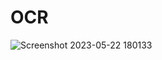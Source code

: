 # OCR

![Screenshot 2023-05-22 180133](https://github.com/daa543/OCR/assets/106112852/0c4cf487-d599-479f-ba76-ded8749f2171)
